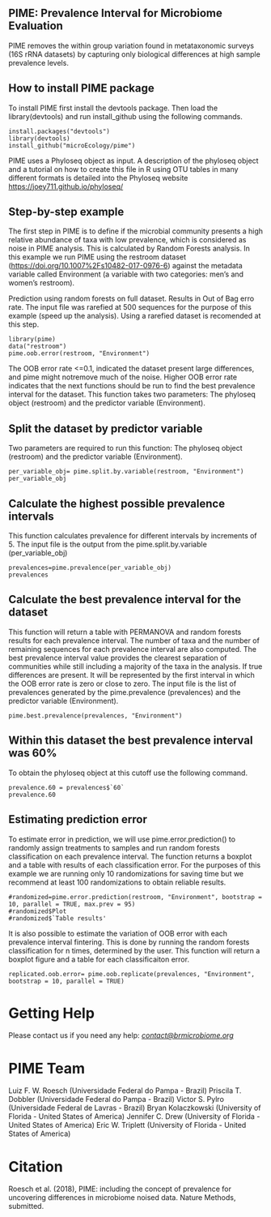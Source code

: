 ## PIME: Prevalence Interval for Microbiome Evaluation
PIME removes the within group variation found in metataxonomic surveys (16S rRNA datasets) by capturing only biological differences at high sample prevalence levels.

## How to install PIME package

To install PIME first install the devtools package. 
Then load the library(devtools) and run install_github using the following commands.
```{r}
install.packages("devtools")
library(devtools)
install_github("microEcology/pime")
```
PIME uses a Phyloseq object as input. A description of the phyloseq object and a tutorial on how to create this file in R using OTU tables in many different formats is detailed into the Phyloseq website https://joey711.github.io/phyloseq/ 

## Step-by-step example
The first step in PIME is to define if the microbial community presents a high relative abundance of taxa with low prevalence, which is considered as noise in PIME analysis. This is calculated by Random Forests analysis. In this example we run PIME using the restroom dataset (https://doi.org/10.1007%2Fs10482-017-0976-6) against the metadata variable called Environment (a variable with two categories: men’s and women’s restroom). 

Prediction using random forests on full dataset. Results in Out of Bag erro rate. The input file was rarefied at 500 sequences for the purpose of this example (speed up the analysis). Using a rarefied dataset is recomended at this step.
```{r}
library(pime)
data("restroom")
pime.oob.error(restroom, "Environment")
```
The OOB error rate <=0.1, indicated the dataset present large differences, and pime might notremove much of the noise. 
Higher OOB error rate indicates that the next functions should be run to find the best prevalence interval for the dataset.
This function takes two parameters: The phyloseq object (restroom) and the predictor variable (Environment).

## Split the dataset by predictor variable
Two parameters are required to run this function: The phyloseq object (restroom) and the predictor variable (Environment).
```{r}
per_variable_obj= pime.split.by.variable(restroom, "Environment")
per_variable_obj
```

## Calculate the highest possible prevalence intervals
This function calculates prevalence for different intervals by increments of 5. 
The input file is the output from the pime.split.by.variable (per_variable_obj)
```{r}
prevalences=pime.prevalence(per_variable_obj)
prevalences
```

## Calculate the best prevalence interval for the dataset 
This function will return a table with PERMANOVA  and random forests results for each prevalence interval. The number of taxa and the number of remaining sequences for each prevalence interval are also computed. 
The best prevalence interval value provides the clearest separation of communities while still including a majority of the taxa in the analysis. If true differences are present.
It will be represented by the first interval in which the OOB error rate is zero or close to zero.
The input file is the list of prevalences generated by the pime.prevalence (prevalences) and the predictor variable (Environment).
```{r}
pime.best.prevalence(prevalences, "Environment")
```
## Within this dataset the best prevalence interval was 60%
To obtain the phyloseq object at this cutoff use the following command.

```{r}
prevalence.60 = prevalences$`60`
prevalence.60
```
## Estimating prediction error
To estimate error in prediction, we will use pime.error.prediction() to randomly assign treatments to samples and run random forests classification on each prevalence interval. The function returns a boxplot and a table with results of each classification error. For the purposes of this example we are running only 10 randomizations for saving time but we recommend at least 100 randomizations to obtain reliable results.
```{r}
#randomized=pime.error.prediction(restroom, "Environment", bootstrap = 10, parallel = TRUE, max.prev = 95)
#randomized$Plot
#randomized$`Table results'
```
It is also possible to estimate the variation of OOB error with each prevalence interval fintering. This is done by running the random forests classification for n times, determined by the user. This function will return a boxplot figure and a table for each classificaiton error.
```{r}
replicated.oob.error= pime.oob.replicate(prevalences, "Environment", bootstrap = 10, parallel = TRUE)
```

# Getting Help

Please contact us if you need any help: *contact@brmicrobiome.org*


# PIME Team

Luiz F. W. Roesch (Universidade Federal do Pampa - Brazil)
Priscila T. Dobbler (Universidade Federal do Pampa - Brazil)
Victor S. Pylro (Universidade Federal de Lavras - Brazil)
Bryan Kolaczkowski (University of Florida - United States of America)
Jennifer C. Drew (University of Florida - United States of America)
Eric W. Triplett (University of Florida - United States of America)

# Citation

Roesch et al. (2018), PIME: including the concept of prevalence for uncovering differences in microbiome noised data. Nature Methods, submitted.
